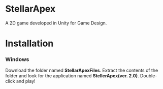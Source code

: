 # StellarApex
A 2D game developed in Unity for Game Design.

# Installation
### Windows
Download the folder named **StellarApexFiles**.
Extract the contents of the folder and look for the application named **StellerApex(ver. 2.0)**.
Double-click and play!

